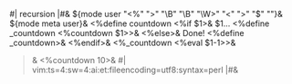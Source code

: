 #| recursion |#&
${mode user "<%" ">" "\B" "\B" "\W>" "<" ">" "$" ""}&
${mode meta user}&
<%define countdown
<%if $1>&
$1...
<%define _countdown <%countdown $1>>&
<%else>&
Done!
<%define _countdown>&
<%endif>&
<%_countdown <%eval $1-1>>&
>&
<%countdown 10>&
#|
vim:ts=4:sw=4:ai:et:fileencoding=utf8:syntax=perl
|#&
